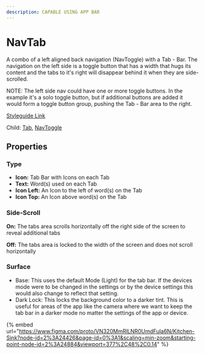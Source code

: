```yaml
---
description: CAPABLE USING APP BAR
---
```


# NavTab

A combo of a left aligned back navigation (NavToggle) with a Tab - Bar. The navigation on the left side is a toggle button that has a width that hugs its content and the tabs to it's right will disappear behind it when they are side-scrolled.

NOTE: The left side nav could have one or more toggle buttons. In the example it's a solo toggle button, but if additional buttons are added it would form a toggle button group, pushing the Tab - Bar area to the right.

[Styleguide Link](https://app.zeplin.io/styleguide/6041aec8159a9b10c34d0182/components?cseid=60e5f9a7c9c9c207f78a9879)

Child: [Tab](../../overview/tab/), [NavToggle](../../overview/toggle/navtoggle.md)

## Properties

### Type

* **Icon:** Tab Bar with Icons on each Tab
* **Text:** Word(s) used on each Tab
* **Icon Left:** An Icon to the left of word(s) on the Tab
* **Icon Top:** An Icon above word(s) on the Tab

### Side-Scroll

**On:** The tabs area scrolls horizontally off the right side of the screen to reveal additional tabs

**Off:** The tabs area is locked to the width of the screen and does not scroll horizontally

### Surface

* Base: This uses the default Mode (Light) for the tab bar. If the devices mode were to be changed in the settings or by the device settings this would also change to reflect that setting.
* Dark Lock: This locks the background color to a darker tint.  This is useful for areas of the app like the camera where we want to keep the tab bar in a darker mode no matter the settings of the app or device.



{% embed url="https://www.figma.com/proto/VN320MmRlLNR0UmdFula6N/Kitchen-Sink?node-id=2%3A24426&page-id=0%3A1&scaling=min-zoom&starting-point-node-id=2%3A24884&viewport=377%2C48%2C0.14" %}
